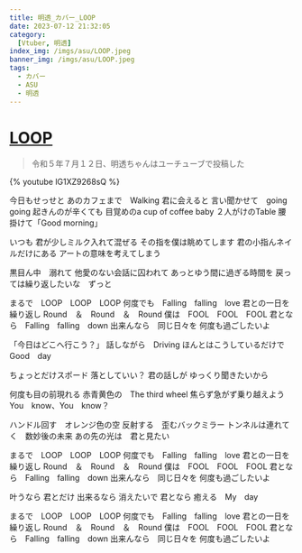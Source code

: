 ```yaml
---
title: 明透_カバー_LOOP
date: 2023-07-12 21:32:05
category:
  [Vtuber, 明透]
index_img: /imgs/asu/LOOP.jpeg
banner_img: /imgs/asu/LOOP.jpeg
tags:
  - カバー
  - ASU
  - 明透
---
```


<script src='/js/diy/resize-ifram.js'></script>

# [LOOP](https://www.youtube.com/watch?v=mHrjM6oVez0)

> 令和５年７月１２日、明透ちゃんはユーチューブで投稿した

{% youtube lG1XZ9268sQ %}

今日もせっせと
あのカフェまで　Walking
君に会えると
言い聞かせて　going going
起きんのが辛くても
目覚めのa cup of coffee baby
２人がけのTable
腰掛けて「Good morning」

いつも
君が少しミルク入れて混ぜる
その指を僕は眺めてします
君の小指んネイルだけにある
アートの意味を考えてしまう

黒目ん中　溺れて
他愛のない会話に囚われて
あっとゆう間に過ぎる時間を
戻っては繰り返したいな　ずっと

まるで　LOOP　LOOP　LOOP
何度でも　Falling　falling　love
君との一日を　繰り返し
Round　＆　Round　＆　Round
僕は　FOOL　FOOL　FOOL
君となら　Falling　falling　down
出来んなら　同じ日々を
何度も過ごしたいよ

「今日はどこへ行こう？」
話しながら　Driving
ほんとはこうしているだけで　Good　day

ちょっとだけスポード
落としていい？
君の話しが
ゆっくり聞きたいから

何度も目の前現れる
赤青黄色の　The third wheel
焦らず急がず乗り越えよう
You　know、You　know？

ハンドル回す　オレンジ色の空
反射する　歪むバックミラー
トンネルは連れてく　数妙後の未来
あの先の光は　君と見たい

まるで　LOOP　LOOP　LOOP
何度でも　Falling　falling　love
君との一日を　繰り返し
Round　＆　Round　＆　Round
僕は　FOOL　FOOL　FOOL
君となら　Falling　falling　down
出来んなら　同じ日々を
何度も過ごしたいよ

叶うなら
君とだけ
出来るなら
消えたいで
君となら
癒える　My　day

まるで　LOOP　LOOP　LOOP
何度でも　Falling　falling　love
君との一日を　繰り返し
Round　＆　Round　＆　Round
僕は　FOOL　FOOL　FOOL
君となら　Falling　falling　down
出来んなら　同じ日々を
何度も過ごしたいよ
